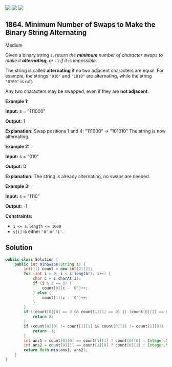 [![](https://img.shields.io/github/stars/javadev/LeetCode-in-Java?label=Stars&style=flat-square)](https://github.com/javadev/LeetCode-in-Java)
[![](https://img.shields.io/github/forks/javadev/LeetCode-in-Java?label=Fork%20me%20on%20GitHub%20&style=flat-square)](https://github.com/javadev/LeetCode-in-Java/fork)
[![](https://img.shields.io/badge/-LeetCode%20in%20Kotlin-blue?style=flat-square)](https://github.com/javadev/LeetCode-in-Kotlin)

## 1864\. Minimum Number of Swaps to Make the Binary String Alternating

Medium

Given a binary string `s`, return _the **minimum** number of character swaps to make it **alternating**, or_ `-1` _if it is impossible._

The string is called **alternating** if no two adjacent characters are equal. For example, the strings `"010"` and `"1010"` are alternating, while the string `"0100"` is not.

Any two characters may be swapped, even if they are **not adjacent**.

**Example 1:**

**Input:** s = "111000"

**Output:** 1

**Explanation:** Swap positions 1 and 4: "111000" -> "101010" The string is now alternating.

**Example 2:**

**Input:** s = "010"

**Output:** 0

**Explanation:** The string is already alternating, no swaps are needed.

**Example 3:**

**Input:** s = "1110"

**Output:** -1

**Constraints:**

*   `1 <= s.length <= 1000`
*   `s[i]` is either `'0'` or `'1'`.

## Solution

```java
public class Solution {
    public int minSwaps(String s) {
        int[][] count = new int[2][2];
        for (int i = 0; i < s.length(); i++) {
            char c = s.charAt(i);
            if (i % 2 == 0) {
                count[0][c - '0']++;
            } else {
                count[1][c - '0']++;
            }
        }
        if ((count[0][0] == 0 && count[1][1] == 0) || (count[0][1] == 0 && count[1][0] == 0)) {
            return 0;
        }
        if (count[0][0] != count[1][1] && count[0][1] != count[1][0]) {
            return -1;
        }
        int ans1 = count[0][0] == count[1][1] ? count[0][0] : Integer.MAX_VALUE;
        int ans2 = count[0][1] == count[1][0] ? count[0][1] : Integer.MAX_VALUE;
        return Math.min(ans1, ans2);
    }
}
```